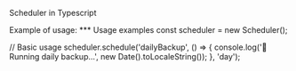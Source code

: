 Scheduler in Typescript


Example of usage:
*** Usage examples
const scheduler = new Scheduler();

// Basic usage
scheduler.schedule('dailyBackup', () => {
    console.log('🔄 Running daily backup...', new Date().toLocaleString());
}, 'day');